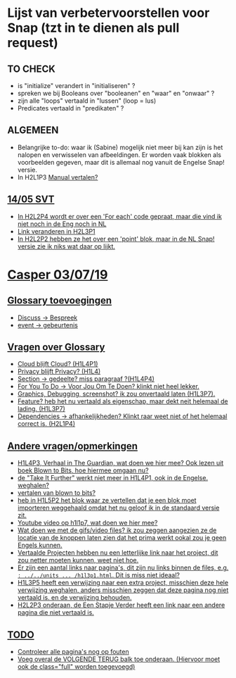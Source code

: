 
# Lijst van verbetervoorstellen voor Snap (tzt in te dienen als pull request)

## TO CHECK

* is "initialize" verandert in "initialiseren" ?
* spreken we bij Booleans over "booleanen" en "waar" en "onwaar" ?
* zijn alle "loops" vertaald in "lussen" (loop = lus)
* Predicates vertaald in "predikaten"  ?

## ALGEMEEN

* Belangrijke to-do: waar ik (Sabine) mogelijk niet meer bij kan zijn is het nalopen en verwisselen van afbeeldingen. Er worden vaak blokken als voorbeelden gegeven, maar dit is allemaal nog vanuit de Engelse Snap! versie.
* In H2L1P3 <a href="<http://snap.berkeley.edu/snapsource/help/SnapManual.pdf">   Manual vertalen?

## 14/05 SVT

* In H2L2P4 wordt er over een 'For each' code gepraat, maar die vind ik niet noch in de Eng noch in NL
* Link veranderen in H2L3P1
* In H2L2P2 hebben ze het over een 'point'  blok, maar in de NL Snap! versie zie ik niks wat daar op lijkt.

# Casper 03/07/19

## Glossary toevoegingen

* Discuss -> Bespreek
* event -> gebeurtenis

## Vragen over Glossary

* Cloud blijft Cloud? (H1L4P1)
* Privacy blijft Privacy? (H1L4)
* Section -> gedeelte? miss paragraaf ?(H1L4P4)
* For You To Do -> Voor Jou Om Te Doen? klinkt niet heel lekker.
* Graphics, Debugging, screenshot? ik zou onvertaald laten (H1L3P7).
* Feature? heb het nu vertaald als eigenschap, maar dekt neit helemaal de lading. (H1L3P7)
* Dependencies -> afhankelijkheden? Klinkt raar weet niet of het helemaal correct is. (H2L1P4)

## Andere vragen/opmerkingen

* H1L4P3, Verhaal in The Guardian, wat doen we hier mee? Ook lezen uit boek Blown to Bits, hoe hiermee omgaan nu?
* de "Take It Further" werkt niet meer in H1L4P1, ook in de Engelse. weghalen?
* vertalen van blown to bits?
* heb in H1L5P2 het blok waar ze vertellen dat je een blok moet importeren weggehaald omdat het nu geloof ik in de standaard versie zit.
* Youtube video op h1l1p7, wat doen we hier mee?
* Wat doen we met de gifs/video files? ik zou zeggen aangezien ze de locatie van de knoppen laten zien dat het prima werkt ookal zou je geen Engels kunnen.
* Vertaalde Projecten hebben nu een letterlijke link naar het project, dit zou netter moeten kunnen, weet niet hoe.
* Er zijn een aantal links naar pagina's, dit zijn nu links binnen de files, e.g. `: ../../units ... /h1l3p1.html`. Dit is miss niet ideaal?
* H1L3P5 heeft een verwijzing naar een extra project, misschien deze hele verwijzing weghalen, anders misschien zeggen dat deze pagina nog niet vertaald is. en de verwijzing behouden.
* H2L2P3 onderaan, de Een Stapje Verder heeft een link naar een andere pagina die niet vertaald is.


## TODO

* Controleer alle pagina's nog op fouten
* Voeg overal de VOLGENDE TERUG balk toe onderaan. (Hiervoor moet ook de class="full" worden toegevoegd)
